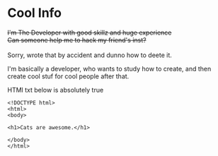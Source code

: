 # Cool Info
~~I'm The Developer with good skillz and huge experience~~ <br>
~~Can someone help me to hack my friend's inst?~~ <br><br>
Sorry, wrote that by accident and dunno how to deete it.

I'm basically a developer, who wants to study how to create, and then create cool stuf for cool people after that. <br>


HTMl txt below is absolutely true
```
<!DOCTYPE html>
<html>
<body>

<h1>Cats are awesome.</h1>

</body>
</html>
```
 
